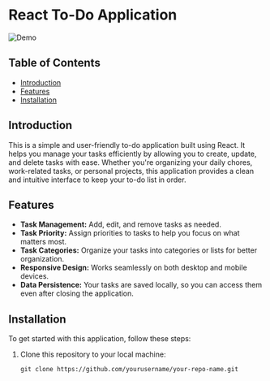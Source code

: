 # React To-Do Application

![Demo](link_to_demo_gif_or_screenshot.png)

## Table of Contents

- [Introduction](#introduction)
- [Features](#features)
- [Installation](#installation)

## Introduction

This is a simple and user-friendly to-do application built using React. It helps you manage your tasks efficiently by allowing you to create, update, and delete tasks with ease. Whether you're organizing your daily chores, work-related tasks, or personal projects, this application provides a clean and intuitive interface to keep your to-do list in order.

## Features

- **Task Management:** Add, edit, and remove tasks as needed.
- **Task Priority:** Assign priorities to tasks to help you focus on what matters most.
- **Task Categories:** Organize your tasks into categories or lists for better organization.
- **Responsive Design:** Works seamlessly on both desktop and mobile devices.
- **Data Persistence:** Your tasks are saved locally, so you can access them even after closing the application.

## Installation

To get started with this application, follow these steps:

1. Clone this repository to your local machine:

   ```shell
   git clone https://github.com/yourusername/your-repo-name.git
